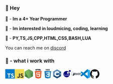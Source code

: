 ### 🎸 Hey

🥤 - **Im a 4+ Year Programmer**

📢 - **Im interested in loudmicing, coding, learning**

🍾 - **PY,TS,JS,CPP,HTML,CSS,BASH,LUA**

You can reach me on [discord](https://discord.com/users/1127468714300805182)

### 🚀 - what i work with
<img align="left" alt="TypeScript" width="30px" src="https://github.com/github/explore/blob/main/topics/typescript/typescript.png" />
<img align="left" alt="JavaScript" width="30px" src="https://raw.githubusercontent.com/github/explore/master/topics/javascript/javascript.png" />
<img align="left" alt="Node.js" width="30px" src="https://raw.githubusercontent.com/github/explore/master/topics/nodejs/nodejs.png" />
<img align="left" alt="HTML5" width="30px" src="https://raw.githubusercontent.com/github/explore/master/topics/html/html.png" />
<img align="left" alt="CSS3" width="30px" src="https://raw.githubusercontent.com/github/explore/master/topics/css/css.png" />
<img align="left" alt="CPP" width="30px" src="https://raw.githubusercontent.com/github/explore/master/topics/cpp/cpp.png" />
<img align="left" alt="LUA" width="30px" src="https://raw.githubusercontent.com/github/explore/master/topics/lua/lua.png" />
<img align="left" alt="BASH" width="30px" src="https://raw.githubusercontent.com/github/explore/master/topics/bash/bash.png" />
<img align="left" alt="Visual Studio Code" width="30px" src="https://raw.githubusercontent.com/github/explore/master/topics/visual-studio-code/visual-studio-code.png" />
<img align="left" alt="GitHub" width="30px" src="https://raw.githubusercontent.com/github/explore/master/topics/github/github.png" />
